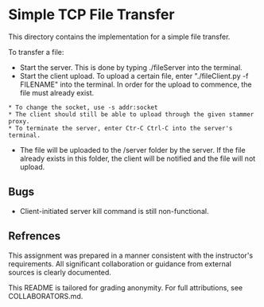 # Simple TCP File Transfer

This directory contains the implementation for a simple file transfer.

To transfer a file:
* Start the server. This is done by typing ./fileServer into the terminal.
* Start the client upload. To upload a certain file, enter "./fileClient.py -f
FILENAME" into the terminal. In order for the upload to commence, the file
must already exist.
~~~
* To change the socket, use -s addr:socket
* The client should still be able to upload through the given stammer proxy.
* To terminate the server, enter Ctr-C Ctrl-C into the server's terminal.
~~~
* The file will be uploaded to the /server folder by the server. If the file
already exists in this folder, the client will be notified and the file will
not upload.

## Bugs
* Client-initiated server kill command is still non-functional.

## Refrences

This assignment was prepared in a manner consistent with the instructor's
requirements. All significant collaboration or guidance from external sources
is clearly documented.

This README is tailored for grading anonymity. For full attributions, see
COLLABORATORS.md.
